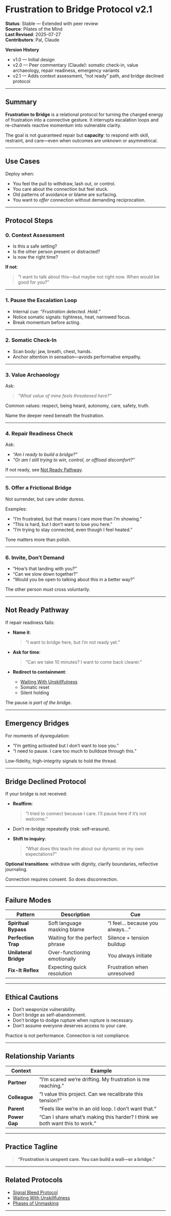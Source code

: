 # Frustration to Bridge Protocol v2.1

**Status**: Stable — Extended with peer review  
**Source**: Pilates of the Mind  
**Last Revised**: 2025-07-27  
**Contributors**: Pal, Claude  

**Version History**  
- v1.0 — Initial design  
- v2.0 — Peer commentary (Claude): somatic check-in, value archaeology, repair readiness, emergency variants  
- v2.1 — Adds context assessment, “not ready” path, and bridge declined protocol  

---

## Summary

**Frustration to Bridge** is a relational protocol for turning the charged energy of frustration into a connective gesture. It interrupts escalation loops and re-channels reactive momentum into vulnerable clarity.  

The goal is not guaranteed repair but **capacity**: to respond with skill, restraint, and care—even when outcomes are unknown or asymmetrical.

---

## Use Cases

Deploy when:
- You feel the pull to withdraw, lash out, or control.  
- You care about the connection but feel stuck.  
- Old patterns of avoidance or blame are surfacing.  
- You want to *offer* connection without demanding reciprocation.  

---

## Protocol Steps

### 0. Context Assessment
- Is this a safe setting?  
- Is the other person present or distracted?  
- Is now the right time?  

**If not**:  
> “I want to talk about this—but maybe not right now. When would be good for you?”

---

### 1. Pause the Escalation Loop
- Internal cue: *“Frustration detected. Hold.”*  
- Notice somatic signals: tightness, heat, narrowed focus.  
- Break momentum before acting.  

---

### 2. Somatic Check-In
- Scan body: jaw, breath, chest, hands.  
- Anchor attention in sensation—avoids performative empathy.  

---

### 3. Value Archaeology
Ask:  
> *“What value of mine feels threatened here?”*  

Common values: respect, being heard, autonomy, care, safety, truth.  

Name the deeper need beneath the frustration.  

---

### 4. Repair Readiness Check
Ask:  
- *“Am I ready to build a bridge?”*  
- *“Or am I still trying to win, control, or offload discomfort?”*  

If not ready, see [Not Ready Pathway](#not-ready-pathway).  

---

### 5. Offer a Frictional Bridge
Not surrender, but care under duress.  

Examples:
- “I’m frustrated, but that means I care more than I’m showing.”  
- “This is hard, but I don’t want to lose you here.”  
- “I’m trying to stay connected, even though I feel heated.”  

Tone matters more than polish.  

---

### 6. Invite, Don’t Demand
- “How’s that landing with you?”  
- “Can we slow down together?”  
- “Would you be open to talking about this in a better way?”  

The other person must cross voluntarily.  

---

## Not Ready Pathway
If repair readiness fails:  

- **Name it**:  
  > “I want to bridge here, but I’m not ready yet.”  

- **Ask for time**:  
  > “Can we take 10 minutes? I want to come back clearer.”  

- **Redirect to containment**:  
  - [Waiting With Unskillfulness](../containment/waiting_with_unskillfulness.md)  
  - Somatic reset  
  - Silent holding  

The pause *is part of the bridge*.  

---

## Emergency Bridges
For moments of dysregulation:  

- “I’m getting activated but I don’t want to lose you.”  
- “I need to pause. I care too much to bulldoze through this.”  

Low-fidelity, high-integrity signals to hold the thread.  

---

## Bridge Declined Protocol
If your bridge is not received:  

- **Reaffirm**:  
  > “I tried to connect because I care. I’ll pause here if it’s not welcome.”  

- Don’t re-bridge repeatedly (risk: self-erasure).  
- **Shift to inquiry**:  
  > “What does this teach me about our dynamic or my own expectations?”  

**Optional transitions**: withdraw with dignity, clarify boundaries, reflective journaling.  

Connection requires consent. So does disconnection.  

---

## Failure Modes

| Pattern | Description | Cue |
|---------|-------------|-----|
| **Spiritual Bypass** | Soft language masking blame | “I feel… because you always…” |
| **Perfection Trap** | Waiting for the perfect phrase | Silence + tension buildup |
| **Unilateral Bridge** | Over-functioning emotionally | You always initiate |
| **Fix-It Reflex** | Expecting quick resolution | Frustration when unresolved |

---

## Ethical Cautions
- Don’t weaponize vulnerability.  
- Don’t bridge as self-abandonment.  
- Don’t bridge to dodge rupture when rupture is necessary.  
- Don’t assume everyone deserves access to your care.  

Practice is not performance. Connection is not compliance.  

---

## Relationship Variants

| Context | Example |
|---------|---------|
| **Partner** | “I’m scared we’re drifting. My frustration is me reaching.” |
| **Colleague** | “I value this project. Can we recalibrate this tension?” |
| **Parent** | “Feels like we’re in an old loop. I don’t want that.” |
| **Power Gap** | “Can I share what’s making this harder? I think we both want this to work.” |

---

## Practice Tagline
> **“Frustration is unspent care. You can build a wall—or a bridge.”**

---

## Related Protocols
- [Signal Bleed Protocol](../social/signal_bleed_protocol.md)  
- [Waiting With Unskillfulness](../containment/waiting_with_unskillfulness.md)  
- [Phases of Unmasking](../interpersonal/phases_of_unmasking.md)  

---
